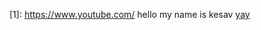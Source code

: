 [1]: https://www.youtube.com/ hello my name is kesav 
[yay](https://www.youtube.com/watch?v=5_2DRVYNxYI)
